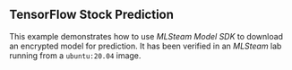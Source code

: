 ## TensorFlow Stock Prediction

This example demonstrates how to use *MLSteam Model SDK* to download an encrypted model for prediction. It has been verified in an *MLSteam* lab running from a `ubuntu:20.04` image.
